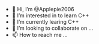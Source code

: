 - 👋 Hi, I’m @Applepie2006
- 👀 I’m interested in to learn C++
- 🌱 I’m currently learing C++
- 💞️ I’m looking to collaborate on ...
- 📫 How to reach me ...

<!---
Applepie2006/Applepie2006 is a ✨ special ✨ repository because its `README.md` (this file) appears on your GitHub profile.
You can click the Preview link to take a look at your changes.
--->
